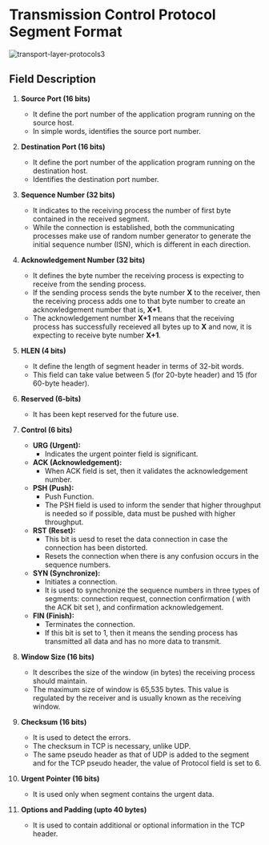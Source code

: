 # Transmission Control Protocol Segment Format

![transport-layer-protocols3](https://github.com/anubhav7747/Notes/assets/77168708/3780eb7a-f942-485f-9d87-2751e7b9632b)

## Field Description
1. **Source Port (16 bits)**
   - It define the port number of the application program running on the source host.
   - In simple words, identifies the source port number.

2. **Destination Port (16 bits)**
   - It define the port number of the application program running on the destination host.
   - Identifies the destination port number.

3. **Sequence Number (32 bits)**
   - It indicates to the receiving process the number of first byte contained in the received segment.
   - While the connection is established, both the communicating processes make use of random number generator to generate the initial sequence number (ISN), which is different in each direction.

4. **Acknowledgement Number (32 bits)**
   - It defines the byte number the receiving process is expecting to receive from the sending process.
   - If the sending process sends the byte number **X** to the receiver, then the receiving process adds one to that byte number to create an acknowledgement number that is, **X+1**.
   - The acknowledgement number **X+1** means that the receiving process has successfully receieved all bytes up to **X** and now, it is expecting to receive byte number **X+1**.

5. **HLEN (4 bits)**
   - It define the length of segment header in terms of 32-bit words.
   - This field can take value between 5 (for 20-byte header) and 15 (for 60-byte header).

6. **Reserved (6-bits)**
   - It has been kept reserved for the future use.

7. **Control (6 bits)**
   - **URG (Urgent):**
     - Indicates the urgent pointer field is significant.
   - **ACK (Acknowledgement):**
     - When ACK field is set, then it validates the acknowledgement number.
   - **PSH (Push):**
     - Push Function.
     - The PSH field is used to inform the sender that higher throughput is needed so if possible, data must be pushed with higher throughput.
   - **RST (Reset):**
     - This bit is uesd to reset the data connection in case the connection has been distorted.
     - Resets the connection when there is any confusion occurs in the sequence numbers.
   - **SYN (Synchronize):**
     - Initiates a connection.
     - It is used to synchronize the sequence numbers in three types of segments: connection request, connection confirmation ( with the ACK bit set ), and confirmation acknowledgement.
   - **FIN (Finish):**
     - Terminates the connection.
     - If this bit is set to 1, then it means the sending process has transmitted all data and has no more data to transmit.

8. **Window Size (16 bits)**
   - It describes the size of the window (in bytes) the receiving process should maintain.
   - The maximum size of window is 65,535 bytes. This value is regulated by the receiver and is usually known as the receiving window.

9. **Checksum (16 bits)**
    - It is used to detect the errors.
    - The checksum in TCP is necessary, unlike UDP.
    - The same pseudo header as that of UDP is added to the segment and for the TCP pseudo header, the value of Protocol field is set to 6.

10. **Urgent Pointer (16 bits)**
    - It is used only when segment contains the urgent data.

11. **Options and Padding (upto 40 bytes)**
    - It is used to contain additional or optional information in the TCP header.
